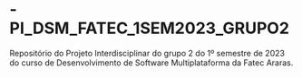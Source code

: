 # -PI_DSM_FATEC_1SEM2023_GRUPO2
Repositório do Projeto Interdisciplinar do grupo 2 do 1º semestre de 2023 do curso de Desenvolvimento de Software Multiplataforma da Fatec Araras.
